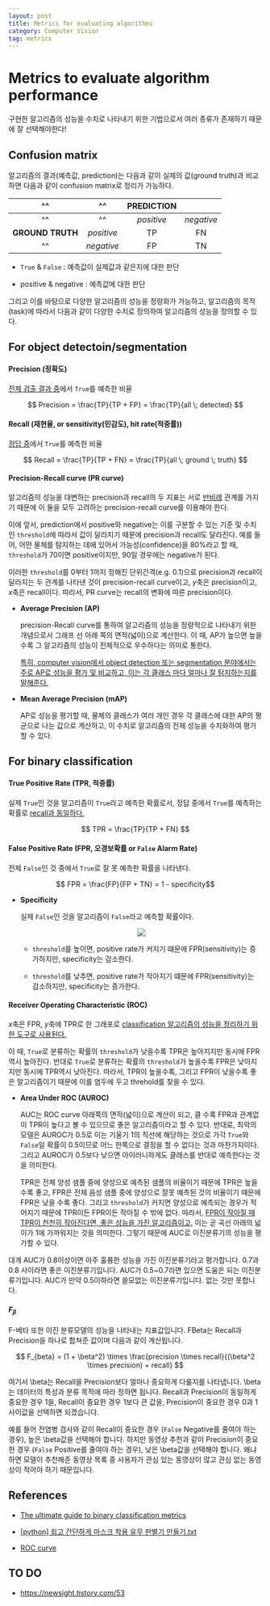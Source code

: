 ```yaml
---
layout: post
title: Metrics for evaluating algorithms
category: Computer Vision
tag: metrics
---
```


# Metrics to evaluate algorithm performance

구현한 알고리즘의 성능을 수치로 나타내기 위한 기법으로서 여러 종류가 존재하기 때문에 잘 선택해야한다!

## Confusion matrix

알고리즘의 결과(예측값, prediction)는 다음과 같이 실제의 값(ground truth)과 비교하면 다음과 같이 confusion matrix로 정리가 가능하다. 

^^|^^|    **PREDICTION**||
:-------------: | :--------: | :---------:| :---------:
^^              | ^^         | *positive* | *negative* |
**GROUND TRUTH**| *positive* |     TP     |     FN     |
^^              | *negative* |     FP     |     TN     |

* `True` & `False` : 예측값이 실제값과 같은지에 대한 판단  

* positive & negative : 예측값에 대한 판단

그리고 이를 바탕으로 다양한 알고리즘의 성능을 정량화가 가능하고, 알고리즘의 목적(task)에 따라서 다음과 같이 다양한 수치로 정의하여 알고리즘의 성능을 정의할 수 있다.  


## For object detectoin/segmentation

#### Precision (정확도)

<U>전체 검출 결과 중</U>에서 `True`를 예측한 비율

$$ Precision = \frac{TP}{TP + FP} = \frac{TP}{all \; detected} $$


#### Recall (재현율, or sensitivity(민감도), hit rate(적중률))

<U>정답 중</U>에서 `True`를 예측한 비율

$$ Recall = \frac{TP}{TP + FN} = \frac{TP}{all \; ground \; truth} $$

#### Precision-Recall curve (PR curve)

알고리즘의 성능을 대변하는 precision과 recall의 두 지표는 서로 <U>반비례</U> 관계를 가지기 때문에 이 둘을 모두 고려하는 precision-recall curve를 이용해야 한다.

이에 앞서, prediction에서 positive와 negative는 이를 구분할 수 있는 기준 및 수치인 `threshold`에 따라서 값이 달라지기 때문에 precision과 recall도 달라진다. 예를 들어, 어떤 물체를 탐지하는 데에 있어서 가능성(confidence)을 80%라고 할 때, `threshold`가 70이면 positive이지만, 90일 경우에는 negative가 된다. 

이러한 `threshold`를 0부터 1까지 정해진 단위간격(e.g. 0.1)으로 precision과 recall이 달라지는 두 관계를 나타낸 것이 precision-recall curve이고, $y$축은 precision이고, $x$축은 recall이다. 따라서, PR curve는 recall의 변화에 따른 precision이다. 


* **Average Precision (AP)**

    precision-Recall curve를 통하여 알고리즘의 성능을 정량적으로 나타내기 위한 개념으로서 그래프 선 아래 쪽의 면적(넓이)으로 계산한다. 이 때, AP가 높으면 높을수록 그 알고리즘의 성능이 전체적으로 우수하다는 의미로 통한다. 

    <U>특히, computer vision에서 object detection 또는 segmentation 분야에서는 주로 AP로 성능을 평가 및 비교하고, 이는 각 클래스 마다  얼마나 잘 탐지하는지를 말해준다.</U>

* **Mean Average Precision (mAP)**

    AP로 성능을 평가할 때, 물체의 클래스가 여러 개인 경우 각 클래스에 대한 AP의 평균으로 나눈 값으로 계산하고, 이 수치로 알고리즘의 전체 성능을 수치화하여 평가할 수 있다.   


## For binary classification

#### True Positive Rate (TPR, 적중률)
실제 `True`인 것을 알고리즘이 `True`라고 예측한 확률로서, 정답 중에서 `True`를 예측하는 확률로 <U>recall과 동일하다.</U> 

$$ TPR = \frac{TP}{TP + FN} $$

#### False Positive Rate (FPR, 오경보확률 or `False` Alarm Rate)
전체 `False`인 것 중에서 `True`로 잘 못 예측한 확률을 나타낸다. 

$$ FPR = \frac{FP}{FP + TN} = 1 - specificity$$

* **Specificity**
  
    실제 `False`인 것을 알고리즘이 `False`라고 예측할 확률이다. 

    <p align='center'><img src='/assets/metrics/fpr_`threshold`.png' loc=center></p>

    * `threshold`를 높이면, positive rate가 커지기 떄문에 FPR(sensitivity)는 증가하지만, specificity는 감소한다.
  
    * `threshold`를 낮추면, positive rate가 작아지기 떄문에 FPR(sensitivity)는 감소하지만, specificity는 증가한다.


#### Receiver Operating Characteristic (ROC)

$x$축은 FPR, $y$축에 TPR로 한 그래포로 <U>classification 알고리즘의 성능을 정리하기 위한 도구로 사용된다.</U> 

이 때, `True`로 분류하는 확률의 `threshold`가 낮을수록 TPR은 높아지지만 동시에 FPR 역시 높아진다. 반대로 `True`로 분류하는 확률의 `threshold`가 높을수록 FPR은 낮아지지만 동시에 TPR역시 낮아진다. 따라서, TPR이 높을수록, 그리고 FPR이 낮을수록 좋은 알고리즘이기 때문에 이를 염두에 두고 threhold를 찾을 수 있다.  

* **Area Under ROC (AUROC)**

    AUC는 ROC curve 아래쪽의 면적(넓이)으로 계산이 되고, 클 수록 FPR과 관계없이 TPR이 높다고 볼 수 있으므로 좋은 알고리즘이라고 할 수 있다. 반대로, 최악의 모델은 AUROC가 0.5로 이는 기울기 1의 직선에 해당하는 것으로 가각 `True`와 `False`일 확률이 0.5이므로 어느 한쪽으로 결정을 할 수 없다는 것과 마찬가지이다. 그리고 AUROC가 0.5보다 낮으면 아이러니하게도 클래스를 반대로 예측한다는 것을 의미한다. 

    TPR은 전체 양성 샘플 중에 양성으로 예측된 샘플의 비율이기 때문에 TPR은 높을 수록 좋고, FPR은 전체 음성 샘플 중에 양성으로 잘못 예측된 것의 비율이기 때문에 FPR은 낮을 수록 좋다. 그리고 `threshold`가 커지면 양성으로 예측되는 경우가 적어지기 때문에 TPR이든 FPR이든 작아질 수 밖에 없다. 따라서, <U>FPR이 작아질 때 TPR이 천천히 작아진다면, 좋은 성능을 가진 알고리즘이고,</U> 이는 곧 곡선 아래의 넓이가 1에 가까워지는 것을 의미한다. 그렇기 때문에 AUC로 이진분류기의 성능을 평가할 수 있다. 

 

대개 AUC가 0.8이상이면 아주 훌륭한 성능을 가진 이진분류기라고 평가합니다. 0.7과 0.8 사이라면 좋은 이진분류기입니다. AUC가 0.5~0.7라면 있으면 도움은 되는 이진분류기입니다. AUC가 만약 0.5이하라면 쓸모없는 이진분류기입니다. 없는 것만 못합니다. 


#### $F_{\beta}$
F-베타 또한 이진 분류모델의 성능을 나타내는 지표값입니다. FBeta는 Recall과 Precision을 하나로 합쳐준 값이며 다음과 같이 계산됩니다.

$$ F_{beta} = (1 + \beta^2) \times \frac{precision \times recall}{(\beta^2 \times precision) + recall} $$

여기서 \beta는 Recall을 Precision보다 얼마나 중요하게 다룰지를 나타냅니다. \beta는 데이터의 특성과 분류 목적에 따라 정하면 됩니다. Recall과 Precision이 동일하게 중요한 경우 1을, Recall이 중요한 경우 1보다 큰 값을, Precision이 중요한 경우 0과 1 사이값을 선택하면 되겠습니다.

예를 들어 전염병 검사와 같이 Recall이 중요한 경우 (`False` Negative를 줄여야 하는 경우), 높은 \beta값을 선택해야 합니다.
하지만 동영상 추천과 같이 Precision이 중요한 경우 (`False` Positive를 줄여야 하는 경우), 낮은 \beta값을 선택해야 합니다. 왜냐하면 모델이 추천해준 동영상 목록 중 사용자가 관심 있는 동영상이 많고 관심 없는 동영상이 적어야 하기 때문입니다.

## References

* [The ultimate guide to binary classification metrics](https://towardsdatascience.com/the-ultimate-guide-to-binary-classification-metrics-c25c3627dd0a#9891)

* [[python] 쉽고 간단하게 마스크 착용 유무 판별기 만들기.txt](https://bskyvision.com/1082)

* [ROC curve](https://angeloyeo.github.io/2020/08/05/ROC.html)


## TO DO

* https://newsight.tistory.com/53
